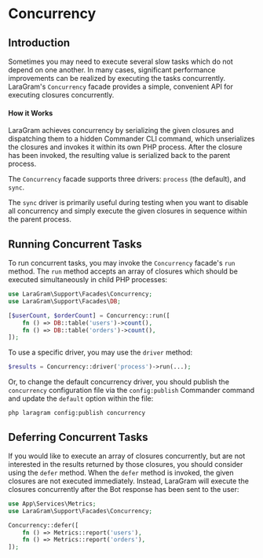# Concurrency

<a name="introduction"></a>
## Introduction

Sometimes you may need to execute several slow tasks which do not depend on one another. In many cases, significant performance improvements can be realized by executing the tasks concurrently. LaraGram's `Concurrency` facade provides a simple, convenient API for executing closures concurrently.

<a name="how-it-works"></a>
#### How it Works

LaraGram achieves concurrency by serializing the given closures and dispatching them to a hidden Commander CLI command, which unserializes the closures and invokes it within its own PHP process. After the closure has been invoked, the resulting value is serialized back to the parent process.

The `Concurrency` facade supports three drivers: `process` (the default), and `sync`.

The `sync` driver is primarily useful during testing when you want to disable all concurrency and simply execute the given closures in sequence within the parent process.

<a name="running-concurrent-tasks"></a>
## Running Concurrent Tasks

To run concurrent tasks, you may invoke the `Concurrency` facade's `run` method. The `run` method accepts an array of closures which should be executed simultaneously in child PHP processes:

```php
use LaraGram\Support\Facades\Concurrency;
use LaraGram\Support\Facades\DB;

[$userCount, $orderCount] = Concurrency::run([
    fn () => DB::table('users')->count(),
    fn () => DB::table('orders')->count(),
]);
```

To use a specific driver, you may use the `driver` method:

```php
$results = Concurrency::driver('process')->run(...);
```

Or, to change the default concurrency driver, you should publish the `concurrency` configuration file via the `config:publish` Commander command and update the `default` option within the file:

```shell
php laragram config:publish concurrency
```

<a name="deferring-concurrent-tasks"></a>
## Deferring Concurrent Tasks

If you would like to execute an array of closures concurrently, but are not interested in the results returned by those closures, you should consider using the `defer` method. When the `defer` method is invoked, the given closures are not executed immediately. Instead, LaraGram will execute the closures concurrently after the Bot response has been sent to the user:

```php
use App\Services\Metrics;
use LaraGram\Support\Facades\Concurrency;

Concurrency::defer([
    fn () => Metrics::report('users'),
    fn () => Metrics::report('orders'),
]);
```
